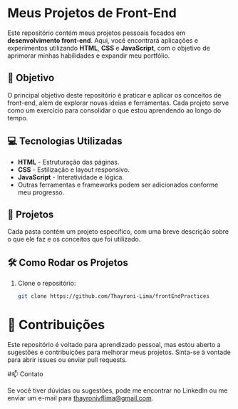 # Meus Projetos de Front-End

Este repositório contém meus projetos pessoais focados em **desenvolvimento front-end**. Aqui, você encontrará aplicações e experimentos utilizando **HTML**, **CSS** e **JavaScript**, com o objetivo de aprimorar minhas habilidades e expandir meu portfólio.

## 🚀 Objetivo

O principal objetivo deste repositório é praticar e aplicar os conceitos de front-end, além de explorar novas ideias e ferramentas. Cada projeto serve como um exercício para consolidar o que estou aprendendo ao longo do tempo.

## 💻 Tecnologias Utilizadas

- **HTML** - Estruturação das páginas.
- **CSS** - Estilização e layout responsivo.
- **JavaScript** - Interatividade e lógica.
- Outras ferramentas e frameworks podem ser adicionados conforme meu progresso.

## 📂 Projetos

Cada pasta contém um projeto específico, com uma breve descrição sobre o que ele faz e os conceitos que foi utilizado.

## 🛠️ Como Rodar os Projetos

1. Clone o repositório:
   ```bash
   git clone https://github.com/Thayroni-Lima/frontEndPractices


# 🤝 Contribuições

Este repositório é voltado para aprendizado pessoal, mas estou aberto a sugestões e contribuições para melhorar meus projetos. Sinta-se à vontade para abrir issues ou enviar pull requests.

#📫 Contato

Se você tiver dúvidas ou sugestões, pode me encontrar no LinkedIn ou me enviar um e-mail para thayronivflima@gmail.com.

